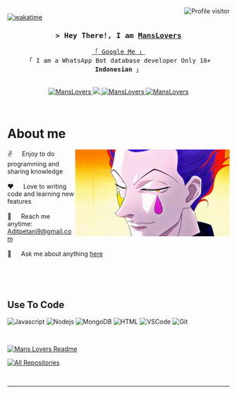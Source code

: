 <!--
<h2 align="center">
  Welcome to Mans Lovers World!
  <img src="https://media.giphy.com/media/hvRJCLFzcasrR4ia7z/giphy.gif" width="28">
</h2>
-->

<!--
<p align="center">
  <a href="https://github.com/MansLovers"><img src="https://readme-typing-svg.herokuapp.com/?lines=Self%20Taught%20Programmer;Front%20End%20Developer;1.5%2B%20years%20of%20coding%20experience;Always%20learning%20new%20things&center=true&width=380&height=45"></a>
</p>

 -->

<a href="https://komarev.com/ghpvc/?username=MansLovers">
  <img align="right" src="https://komarev.com/ghpvc/?username=MansLovers&label=Visitors&color=0e75b6&style=flat" alt="Profile visitor" />
</a>


[![wakatime](https://wakatime.com/badge/user/eebb3dd8-d9b2-40de-9b88-6fd6cac99dbc.svg)](https://wakatime.com/@eebb3dd8-d9b2-40de-9b88-6fd6cac99dbc)

<!-- Intro  -->
<h3 align="center">
        <samp>&gt; Hey There!, I am
                <b><a target="_blank" href="https://wa.me/6283129240927">MansLovers</a></b>
        </samp>
</h3>


<p align="center"> 
  <samp>
    <a href="https://www.google.com/search?q=Mans+Lovers">「 Google Me 」</a>
    <br>
    「 I am a WhatsApp Bot database developer Only 18+ <b>Indonesian</b> 」
    <br>
    <br>
  </samp>
</p>

<p align="center">
 <a href="https://wa.me/6283129240927" target="blank">
  <img src="https://img.shields.io/badge/Website-DC143C?style=for-the-badge&logo=medium&logoColor=white" alt="MansLovers" />
 </a>
 <!-- <a href="https://wa.me/6283129240927" target="_blank">
  <img src="https://img.shields.io/badge/dev.to-0A0A0A?style=for-the-badge&logo=dev.to&logoColor=white" alt="MansLovers" />
 </a> -->
 <a href="https://twitter.com/AtamanBOYS" target="_blank">
  <img src="https://img.shields.io/badge/Twitter-1DA1F2?style=for-the-badge&logo=twitter&logoColor=white" />
 </a>
 <a href="https://instagram.com/mans_xyme" target="_blank">
  <img src="https://img.shields.io/badge/Instagram-fe4164?style=for-the-badge&logo=instagram&logoColor=white" alt="MansLovers" />
 </a> 
 <a href="https://facebook.com/mans_xyme" target="_blank">
  <img src="https://img.shields.io/badge/Facebook-20BEFF?&style=for-the-badge&logo=facebook&logoColor=white" alt="MansLovers"  />
  </a> 
</p>
<br />

<!-- About Section -->
 # About me
 
<p>
 <img align="right" width="350" src="/assets/programmer.gif" alt="Coding gif" />
  
 ✌️ &emsp; Enjoy to do programming and sharing knowledge <br/><br/>
 ❤️ &emsp; Love to writing code and learning new features<br/><br/>
 📧 &emsp; Reach me anytime: Aditpetani9@gmail.com<br/><br/>
 💬 &emsp; Ask me about anything [here](https://github.com/MansLovers/MansLovers/issues)

</p>

<br/>
<br/>
<br/>

## Use To Code

![Javascript](https://img.shields.io/badge/Javascript-F0DB4F?style=for-the-badge&labelColor=black&logo=javascript&logoColor=F0DB4F)
![Nodejs](https://img.shields.io/badge/Nodejs-3C873A?style=for-the-badge&labelColor=black&logo=node.js&logoColor=3C873A)
![MongoDB](https://img.shields.io/badge/MongoDB-4EA94B?style=for-the-badge&logo=mongodb&logoColor=white)
![HTML](https://img.shields.io/badge/HTML5-E34F26?style=for-the-badge&logo=html5&logoColor=white)
![VSCode](https://img.shields.io/badge/Visual_Studio-0078d7?style=for-the-badge&logo=visual%20studio&logoColor=white)
![Git](https://img.shields.io/badge/Git-F05032?style=for-the-badge&logo=git&logoColor=white)

<br/>

[![Mans Lovers Readme](https://github-readme-stats.vercel.app/api/pin/?username=MansLovers&repo=MansLovers&border_color=7F3FBF&bg_color=0D1117&title_color=C9D1D9&text_color=8B949E&icon_color=7F3FBF)](https://github.com/MansLovers/MansLovers)

<p align="left">
  <a href="https://github.com/MansLovers?tab=repositories" target="_blank"><img alt="All Repositories" title="All Repositories" src="https://img.shields.io/badge/-All%20Repos-2962FF?style=for-the-badge&logo=koding&logoColor=white"/></a>
</p>

<br/>
<hr/>
<br/>